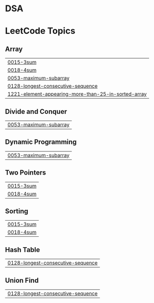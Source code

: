 # DSA
<!---LeetCode Topics Start-->
# LeetCode Topics
## Array
|  |
| ------- |
| [0015-3sum](https://github.com/SaiLikhith24/DSA/tree/master/0015-3sum) |
| [0018-4sum](https://github.com/SaiLikhith24/DSA/tree/master/0018-4sum) |
| [0053-maximum-subarray](https://github.com/SaiLikhith24/DSA/tree/master/0053-maximum-subarray) |
| [0128-longest-consecutive-sequence](https://github.com/SaiLikhith24/DSA/tree/master/0128-longest-consecutive-sequence) |
| [1221-element-appearing-more-than-25-in-sorted-array](https://github.com/SaiLikhith24/DSA/tree/master/1221-element-appearing-more-than-25-in-sorted-array) |
## Divide and Conquer
|  |
| ------- |
| [0053-maximum-subarray](https://github.com/SaiLikhith24/DSA/tree/master/0053-maximum-subarray) |
## Dynamic Programming
|  |
| ------- |
| [0053-maximum-subarray](https://github.com/SaiLikhith24/DSA/tree/master/0053-maximum-subarray) |
## Two Pointers
|  |
| ------- |
| [0015-3sum](https://github.com/SaiLikhith24/DSA/tree/master/0015-3sum) |
| [0018-4sum](https://github.com/SaiLikhith24/DSA/tree/master/0018-4sum) |
## Sorting
|  |
| ------- |
| [0015-3sum](https://github.com/SaiLikhith24/DSA/tree/master/0015-3sum) |
| [0018-4sum](https://github.com/SaiLikhith24/DSA/tree/master/0018-4sum) |
## Hash Table
|  |
| ------- |
| [0128-longest-consecutive-sequence](https://github.com/SaiLikhith24/DSA/tree/master/0128-longest-consecutive-sequence) |
## Union Find
|  |
| ------- |
| [0128-longest-consecutive-sequence](https://github.com/SaiLikhith24/DSA/tree/master/0128-longest-consecutive-sequence) |
<!---LeetCode Topics End-->